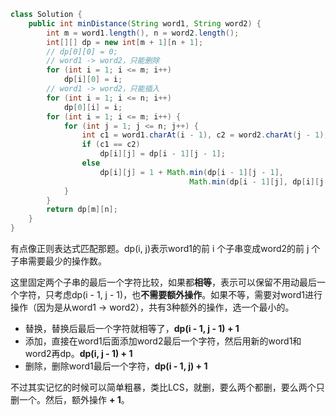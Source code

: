 ``` java
class Solution {
    public int minDistance(String word1, String word2) {
        int m = word1.length(), n = word2.length();
        int[][] dp = new int[m + 1][n + 1];
        // dp[0][0] = 0;
        // word1 -> word2，只能删除
        for (int i = 1; i <= m; i++)
            dp[i][0] = i;
        // word1 -> word2，只能插入
        for (int i = 1; i <= n; i++)
            dp[0][i] = i;
        for (int i = 1; i <= m; i++) {
            for (int j = 1; j <= n; j++) {
                int c1 = word1.charAt(i - 1), c2 = word2.charAt(j - 1);
                if (c1 == c2)
                    dp[i][j] = dp[i - 1][j - 1];
                else
                    dp[i][j] = 1 + Math.min(dp[i - 1][j - 1],
                                        Math.min(dp[i - 1][j], dp[i][j - 1]));
            }
        }
        return dp[m][n];
    }
}
```

有点像正则表达式匹配那题。dp(i, j)表示word1的前 i 个子串变成word2的前 j 个子串需要最少的操作数。

这里固定两个子串的最后一个字符比较，如果都**相等**，表示可以保留不用动最后一个字符，只考虑dp(i - 1, j - 1)，也**不需要额外操作**。如果不等，需要对word1进行操作（因为是从word1 -> word2），共有3种额外的操作，选一个最小的。

* 替换，替换后最后一个字符就相等了，**dp(i - 1, j - 1) + 1**
* 添加，直接在word1后面添加word2最后一个字符，然后用新的word1和word2再dp。**dp(i, j - 1) + 1**
* 删除，删除word1最后一个字符，**dp(i - 1, j) + 1**

不过其实记忆的时候可以简单粗暴，类比LCS，就删，要么两个都删，要么两个只删一个。然后，额外操作 **+ 1**。